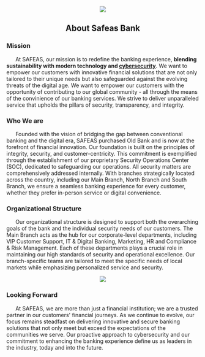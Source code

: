 
<p align="center">
  <img src="https://github.com/safea-space/safea-space/assets/161578166/dd170b3a-67e2-477d-830f-a7c989bf049b">
</p>
  <h2>

<h2> <p align="center">About Safeas Bank </h2>
<h3><b>Mission</b></h3>


&nbsp;&nbsp;&nbsp;&nbsp;&nbsp;&nbsp;At SAFEAS, our mission is to redefine the banking experience, <b>blending sustainability with modern technology and <u>cybersecurity</u></b>. We want to empower our customers with innovative financial solutions that are not only tailored to their unique needs but also safeguarded against the evolving threats of the digital age. We want to empower our customers with the opportunity of contributing to our global community - all through the means of the convinience of our banking services. We strive to deliver unparalleled service that upholds the pillars of security, transparency, and integrity.

<h3><b>Who We are</b></h3>
&nbsp;&nbsp;&nbsp;&nbsp;&nbsp;&nbsp;Founded with the vision of bridging the gap between conventional banking and the digital era, SAFEAS purchased Old Bank and is now at the forefront of financial innovation. Our foundation is built on the principles of integrity, security, and customer-centricity. This commitment is exemplified through the establishment of our proprietary Security Operations Center (SOC), dedicated to safeguarding our operations. All security matters are comprehensively addressed internally. With branches strategically located across the country, including our Main Branch, North Branch and South Branch, we ensure a seamless banking experience for every customer, whether they prefer in-person service or digital convenience.

<h3><b>Organizational Structure</b></h3>


&nbsp;&nbsp;&nbsp;&nbsp;&nbsp;&nbsp;Our organizational structure is designed to support both the overarching goals of the bank and the individual security needs of our customers. The Main Branch acts as the hub for our corporate-level departments, including VIP Customer Support, IT & Digital Banking, Marketing, HR and Compliance & Risk Management. Each of these departments plays a crucial role in maintaining our high standards of security and operational excellence. Our branch-specific teams are tailored to meet the specific needs of local markets while emphasizing personalized service and security.

<p align="center">
  <img src="https://github.com/safea-space/SafeasBank/assets/161578166/9b2d32cb-ee3e-4929-836d-6f735e6ed10b">
</p>

<h3><b>Looking Forward</b></h3>

&nbsp;&nbsp;&nbsp;&nbsp;&nbsp;&nbsp;At SAFEAS, we are more than just a financial institution; we are a trusted partner in our customers' financial journeys. As we continue to evolve, our focus remains steadfast on delivering innovative and secure banking solutions that not only meet but exceed the expectations of the communities we serve. Our proactive approach to cybersecurity and our commitment to enhancing the banking experience define us as leaders in the industry, today and into the future.




